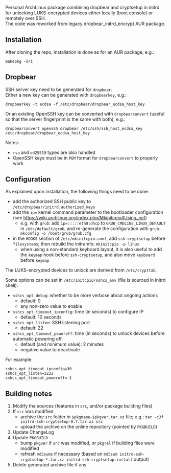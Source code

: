 Personal ArchLinux package combining dropbear and cryptsetup in initrd for unlocking LUKS-encrypted devices either locally (boot console) or remotely over SSH.  
The code was reworked from legacy dropbear_initrd_encrypt AUR package.


## Installation
After cloning the repo, installation is done as for an AUR package, e.g.:

    makepkg -sri


## Dropbear
SSH server key need to be generated for `dropbear`.  
Either a new key can be generated with `dropbearkey`, e.g.:

    dropbearkey -t ecdsa -f /etc/dropbear/dropbear_ecdsa_host_key
Or an existing OpenSSH key can be converted with `dropbearconvert` (useful so that the server fingerprint is the same with both), e.g.:

    dropbearconvert openssh dropbear /etc/ssh/ssh_host_ecdsa_key /etc/dropbear/dropbear_ecdsa_host_key
Notes:
   * `rsa` and `ed25519` types are also handled
   * OpenSSH keys must be in `PEM` format for `dropbearconvert` to properly work


## Configuration
As explained upon installation, the following things need to be done:
   * add the authorized SSH public key to `/etc/dropbear/initrd.authorized_keys`
   * add the `ip=` kernel command parameter to the bootloader configuration (see https://wiki.archlinux.org/index.php/Mkinitcpio#Using_net)
      - e.g. with `grub`: add `ip=:::::eth0:dhcp` to `GRUB_CMDLINE_LINUX_DEFAULT` in `/etc/default/grub`, and re-generate the configuration with `grub-mkconfig -o /boot/grub/grub.cfg`
   * in the `HOOKS` section of `/etc/mkinitcpio.conf`, add `ssh-cryptsetup` before `filesystems`; then rebuild the initramfs: `mkinitcpio -p linux`
      - when using a non-standard keyboard layout, it is also useful to add the `keymap` hook before `ssh-cryptsetup`, and also move `keyboard` before `keymap`

The LUKS-encrypted devices to unlock are derived from `/etc/crypttab`.


Some options can be set in `/etc/initcpio/sshcs_env` (file is sourced in initrd shell):
   * `sshcs_opt_debug`: whether to be more verbose about ongoing actions
      - default: 0
      - any non-zero value to enable
   * `sshcs_opt_timeout_ipconfig`: time (in seconds) to configure IP
      - default: 10 seconds
   * `sshcs_opt_listen`: SSH listening port
      - default: 22
   * `sshcs_opt_timeout_poweroff`: time (in seconds) to unlock devices before automatic powering off
      - default (and minimum value): 2 minutes
      - negative value to deactivate

For example:

    sshcs_opt_timeout_ipconfig=30
    sshcs_opt_listen=2222
    sshcs_opt_timeout_poweroff=-1


## Building notes
1. Modify the sources (features in `src`, and/or package building files)
2. If `src` was modified
   * archive the `src` folder in `$pkgname-$pkgver.tar.xz` file; e.g.: `tar -cJf initrd-ssh-cryptsetup-0.7.tar.xz src`
   * upload the archive on the online repository (pointed by `PKGBUILD`)
3. Update ChangeLog
4. Update `PKGBUILD`
   * bump `pkgver` if `src` was modified, or `pkgrel` if building files were modified
   * refresh `md5sums` if necessary (based on `md5sum initrd-ssh-cryptsetup-*.tar.xz initrd-ssh-cryptsetup.install` output)
5. Delete generated archive file if any
